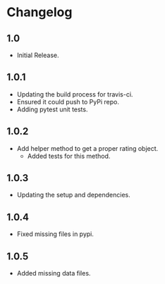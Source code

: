 # Changelog

## 1.0
* Initial Release.

## 1.0.1
* Updating the build process for travis-ci.
* Ensured it could push to PyPi repo.
* Adding pytest unit tests.

## 1.0.2
* Add helper method to get a proper rating object.
  * Added tests for this method.
  
## 1.0.3
* Updating the setup and dependencies.

## 1.0.4
* Fixed missing files in pypi.

## 1.0.5
* Added missing data files.